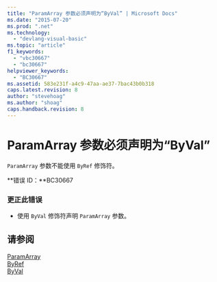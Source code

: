 ```yaml
---
title: "ParamArray 参数必须声明为“ByVal” | Microsoft Docs"
ms.date: "2015-07-20"
ms.prod: ".net"
ms.technology: 
  - "devlang-visual-basic"
ms.topic: "article"
f1_keywords: 
  - "vbc30667"
  - "bc30667"
helpviewer_keywords: 
  - "BC30667"
ms.assetid: 583e231f-a4c9-47aa-ae37-7bac43b0b318
caps.latest.revision: 8
author: "stevehoag"
ms.author: "shoag"
caps.handback.revision: 8
---
```

# ParamArray 参数必须声明为“ByVal”
`ParamArray` 参数不能使用 `ByRef` 修饰符。  
  
 **错误 ID：**BC30667  
  
### 更正此错误  
  
-   使用 `ByVal` 修饰符声明 `ParamArray` 参数。  
  
## 请参阅  
 [ParamArray](../../visual-basic/language-reference/modifiers/paramarray.md)   
 [ByRef](../../visual-basic/language-reference/modifiers/byref.md)   
 [ByVal](../../visual-basic/language-reference/modifiers/byval.md)